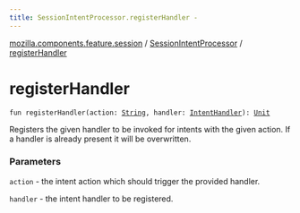 ```yaml
---
title: SessionIntentProcessor.registerHandler - 
---
```


[mozilla.components.feature.session](../index.html) / [SessionIntentProcessor](index.html) / [registerHandler](./register-handler.html)

# registerHandler

`fun registerHandler(action: `[`String`](https://kotlinlang.org/api/latest/jvm/stdlib/kotlin/-string/index.html)`, handler: `[`IntentHandler`](../-intent-handler.html)`): `[`Unit`](https://kotlinlang.org/api/latest/jvm/stdlib/kotlin/-unit/index.html)

Registers the given handler to be invoked for intents with the given action. If a
handler is already present it will be overwritten.

### Parameters

`action` - the intent action which should trigger the provided handler.

`handler` - the intent handler to be registered.